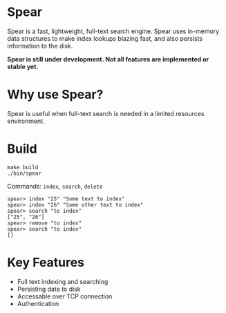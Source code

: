 # Spear

Spear is a fast, lightweight, full-text search engine. Spear uses in-memory data structures to make index lookups blazing fast, and also persists information to the disk.

**Spear is still under development. Not all features are implemented or stable yet.**

# Why use Spear?

Spear is useful when full-text search is needed in a limited resources environment. 

# Build

```
make build
./bin/spear
```

Commands: `index`, `search`, `delete`

```
spear> index "25" "Some text to index"
spear> index "26" "Some other text to index"
spear> search "to index"
["25", "26"]
spear> remove "to index"
spear> search "to index"
[]
```

# Key Features

- Full text indexing and searching
- Persisting data to disk
- Accessable over TCP connection
- Authentication

